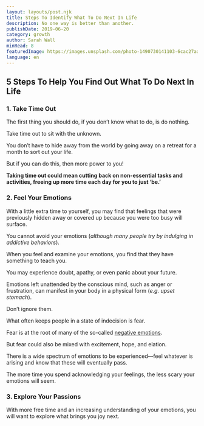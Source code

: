 ```yaml
---
layout: layouts/post.njk
title: Steps To Identify What To Do Next In Life
description: No one way is better than another.
publishDate: 2019-06-20
category: growth
author: Sarah Wall
minRead: 8
featuredImage: https://images.unsplash.com/photo-1490730141103-6cac27aaab94?ixlib=rb-4.0.3&ixid=M3wxMjA3fDB8MHxzZWFyY2h8Mnx8bGlmZXxlbnwwfHwwfHx8MA%3D%3D&auto=format&fit=crop&w=600&q=60
language: en
---
```


<!-- @format -->

<!--StartFragment-->

## **5 Steps To Help You Find Out What To Do Next In Life**

### **1. Take Time Out**

The first thing you should do, if you don’t know what to do, is do nothing.

Take time out to sit with the unknown.

You don’t have to hide away from the world by going away on a retreat for a month to sort out your life.

But if you can do this, then more power to you!

**Taking time out could mean cutting back on non-essential tasks and activities, freeing up more time each day for you to just ‘be.’**

<!--EndFragment-->

<!--StartFragment-->

### **2. Feel Your Emotions**

With a little extra time to yourself, you may find that feelings that were previously hidden away or covered up because you were too busy will surface.

You cannot avoid your emotions (_although many people try by indulging in addictive behaviors_).

When you feel and examine your emotions, you find that they have something to teach you.

You may experience doubt, apathy, or even panic about your future.

Emotions left unattended by the conscious mind, such as anger or frustration, can manifest in your body in a physical form (_e.g. upset stomach_).

Don’t ignore them.

What often keeps people in a state of indecision is fear.

Fear is at the root of many of the so-called [negative emotions](https://everydaypower.com/do-not-avoid-emotional-pain/).

But fear could also be mixed with excitement, hope, and elation.

There is a wide spectrum of emotions to be experienced—feel whatever is arising and know that these will eventually pass.

The more time you spend acknowledging your feelings, the less scary your emotions will seem.

<!--EndFragment-->

<!--StartFragment-->

### **3. Explore Your Passions**

With more free time and an increasing understanding of your emotions, you will want to explore what brings you joy next.

<!--EndFragment-->

<!--StartFragment-->
